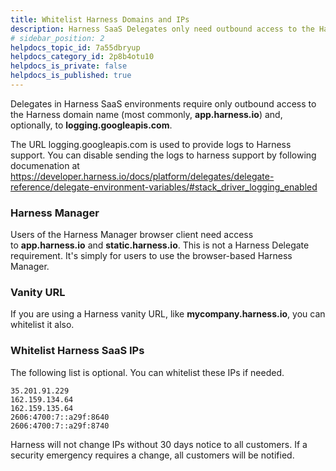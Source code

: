 ```yaml
---
title: Whitelist Harness Domains and IPs
description: Harness SaaS Delegates only need outbound access to the Harness domain name (most commonly, app.harness.io) and, optionally, to logging.googleapis.com. The URL logging.googleapis.com is used to provi…
# sidebar_position: 2
helpdocs_topic_id: 7a55dbryup
helpdocs_category_id: 2p8b4otu10
helpdocs_is_private: false
helpdocs_is_published: true
---
```


Delegates in Harness SaaS environments require only outbound access to the Harness domain name (most commonly, **app.harness.io**) and, optionally, to **logging.googleapis.com**.

The URL logging.googleapis.com is used to provide logs to Harness support. You can disable sending the logs to harness support by following documenation at https://developer.harness.io/docs/platform/delegates/delegate-reference/delegate-environment-variables/#stack_driver_logging_enabled

### Harness Manager

Users of the Harness Manager browser client need access to **app.harness.io** and **static.harness.io**. This is not a Harness Delegate requirement. It's simply for users to use the browser-based Harness Manager.

### Vanity URL

If you are using a Harness vanity URL, like **mycompany.harness.io**, you can whitelist it also.

### Whitelist Harness SaaS IPs

The following list is optional. You can whitelist these IPs if needed.


```
35.201.91.229  
162.159.134.64  
162.159.135.64  
2606:4700:7::a29f:8640  
2606:4700:7::a29f:8740
```
Harness will not change IPs without 30 days notice to all customers. If a security emergency requires a change, all customers will be notified.

